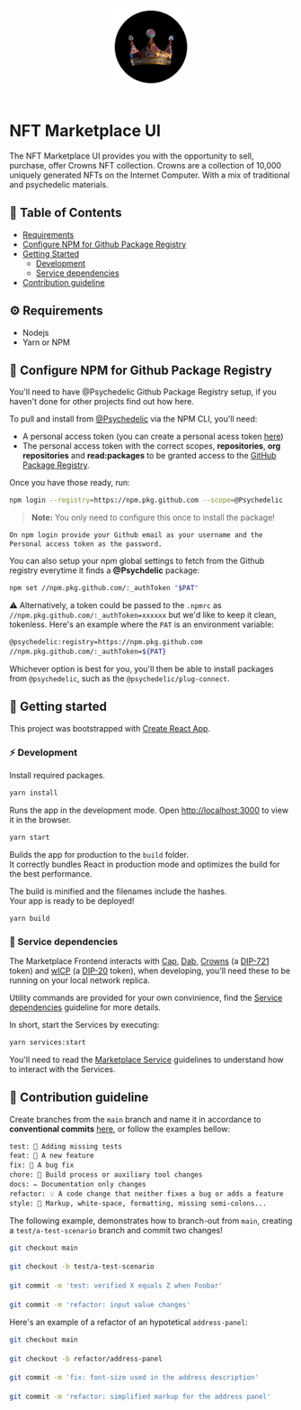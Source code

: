 <div align="center" style="padding-bottom: 20px;">
  <img src="./.repo/images/crowns-marketplace-logo.png" width="140px" height="auto"/>
</div>

# NFT Marketplace UI

The NFT Marketplace UI provides you with the opportunity to sell, purchase, offer Crowns NFT collection. Crowns are a collection of 10,000 uniquely generated NFTs on the Internet Computer. With a mix of traditional and psychedelic materials.

## 📒 Table of Contents

- [Requirements](#-requirements)
- [Configure NPM for Github Package Registry](#-configure-npm-for-github-package-registry)
- [Getting Started](#-getting-started)
  - [Development](#-development)
  - [Service dependencies](#-service-dependencies)
- [Contribution guideline](#-contribution-guideline)

## ⚙️ Requirements

- Nodejs
- Yarn or NPM

## 👻 Configure NPM for Github Package Registry

You'll need to have @Psychedelic Github Package Registry setup, if you haven't done for other projects find out how here.

To pull and install from [@Psychedelic](https://github.com/psychedelic) via the NPM CLI, you'll need:

- A personal access token (you can create a personal acess token [here](https://github.com/settings/tokens))
- The personal access token with the correct scopes, **repositories**, **org repositories** and **read:packages** to be granted access to the [GitHub Package Registry](https://docs.github.com/en/packages/working-with-a-github-packages-registry/working-with-the-npm-registry#authenticating-to-github-packages).

Once you have those ready, run:

```sh
npm login --registry=https://npm.pkg.github.com --scope=@Psychedelic
```

> **Note:** You only need to configure this once to install the package!

    On npm login provide your Github email as your username and the Personal access token as the password.

You can also setup your npm global settings to fetch from the Github registry everytime it finds a **@Psychdelic** package:

```sh
npm set //npm.pkg.github.com/:_authToken "$PAT"
```

⚠️ Alternatively, a token could be passed to the `.npmrc` as `//npm.pkg.github.com/:_authToken=xxxxxx` but we'd like to keep it clean, tokenless. Here's an example where the `PAT` is an environment variable:

```sh
@psychedelic:registry=https://npm.pkg.github.com
//npm.pkg.github.com/:_authToken=${PAT}
```

Whichever option is best for you, you'll then be able to install packages from `@psychedelic`, such as the `@psychedelic/plug-connect`.

## 🤔 Getting started

This project was bootstrapped with [Create React App](https://github.com/facebook/create-react-app).

### ⚡ Development

Install required packages.

```sh
yarn install
```

Runs the app in the development mode.
Open [http://localhost:3000](http://localhost:3000) to view it in the browser.

```sh
yarn start
```

Builds the app for production to the `build` folder.\
It correctly bundles React in production mode and optimizes the build for the best performance.

The build is minified and the filenames include the hashes.\
Your app is ready to be deployed!

```sh
yarn build
```

### 👾 Service dependencies

The Marketplace Frontend interacts with [Cap](https://github.com/Psychedelic/cap), [Dab](https://github.com/Psychedelic/dab), [Crowns](https://github.com/Psychedelic/crowns) (a [DIP-721](https://github.com/Psychedelic/DIP721) token) and [wICP](https://github.com/Psychedelic/wicp) (a [DIP-20](https://github.com/Psychedelic/DIP20) token), when developing, you'll need these to be running on your local network replica.

Utility commands are provided for your own convinience, find the [Service dependencies](/docs/service-dependencies.md) guideline for more details.

In short, start the Services by executing:

```sh
yarn services:start
```

You'll need to read the [Marketplace Service](https://github.com/Psychedelic/nft-marketplace) guidelines to understand how to interact with the Services.

## 🙏 Contribution guideline

Create branches from the `main` branch and name it in accordance to **conventional commits** [here](https://www.conventionalcommits.org/en/v1.0.0/), or follow the examples bellow:

```txt
test: 💍 Adding missing tests
feat: 🎸 A new feature
fix: 🐛 A bug fix
chore: 🤖 Build process or auxiliary tool changes
docs: ✏️ Documentation only changes
refactor: 💡 A code change that neither fixes a bug or adds a feature
style: 💄 Markup, white-space, formatting, missing semi-colons...
```

The following example, demonstrates how to branch-out from `main`, creating a `test/a-test-scenario` branch and commit two changes!

```sh
git checkout main

git checkout -b test/a-test-scenario

git commit -m 'test: verified X equals Z when Foobar'

git commit -m 'refactor: input value changes'
```

Here's an example of a refactor of an hypotetical `address-panel`:

```sh
git checkout main

git checkout -b refactor/address-panel

git commit -m 'fix: font-size used in the address description'

git commit -m 'refactor: simplified markup for the address panel'
```
